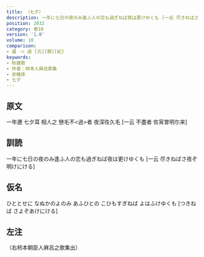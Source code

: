```yaml
---
title: （七夕）
description: 一年に七日の夜のみ逢ふ人の恋も過ぎねば夜は更けゆくも [一云 尽きねばさ夜ぞ明けにける]
position: 2032
category: 巻10
version: '1.0'
volume: 10
comparison:
- 遏 -> 過 [元][類][紀]
keywords:
- 秋雑歌
- 作者：柿本人麻呂歌集
- 非略体
- 七夕
---
```


## 原文

一年邇 七夕耳 相人之 戀毛不<過>者 夜深徃久毛 [一云 不盡者 佐宵曽明尓来]

## 訓読

一年に七日の夜のみ逢ふ人の恋も過ぎねば夜は更けゆくも [一云 尽きねばさ夜ぞ明けにける]

## 仮名

ひととせに なぬかのよのみ あふひとの こひもすぎねば よはふけゆくも [つきねば さよぞあけにける]

## 左注

（右柿本朝臣人麻呂之歌集出）
